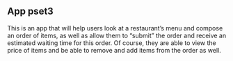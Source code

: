 ## App pset3
This is an app that will help users look at a restaurant’s menu and compose an order of items,
as well as allow them to “submit” the order and receive an estimated waiting time for this order.
Of course, they are able to view the price of items and be able to remove and add items from the order as well.

